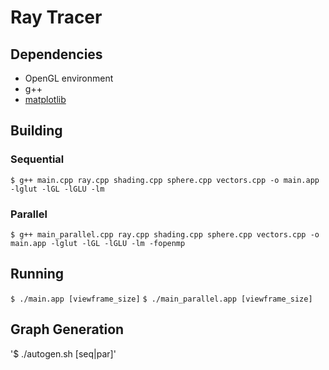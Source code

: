 Ray Tracer
==========

## Dependencies

* OpenGL environment
* g++
* [matplotlib](http://matplotlib.org/faq/installing_faq.html#install-from-git)

## Building

### Sequential

`$ g++ main.cpp ray.cpp shading.cpp sphere.cpp vectors.cpp -o main.app -lglut -lGL -lGLU -lm`

### Parallel

`$ g++ main_parallel.cpp ray.cpp shading.cpp sphere.cpp vectors.cpp -o main.app -lglut -lGL -lGLU -lm -fopenmp`

## Running

`$ ./main.app [viewframe_size]`
`$ ./main_parallel.app [viewframe_size]`


## Graph Generation

'$ ./autogen.sh [seq|par]'